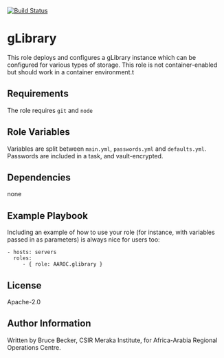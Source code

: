 [![Build Status](https://travis-ci.org/AAROC/glibrary-role.svg?branch=master)](https://travis-ci.org/AAROC/glibrary-role)

gLibrary
=========

This role deploys  and configures a gLibrary instance which can be configured for various types of storage. This role is not container-enabled but should work in a container environment.t

Requirements
------------

The role requires `git` and `node`

Role Variables
--------------

Variables are split between `main.yml`, `passwords.yml` and `defaults.yml`.
Passwords are included in a task, and vault-encrypted.


Dependencies
------------

none

Example Playbook
----------------

Including an example of how to use your role (for instance, with variables passed in as parameters) is always nice for users too:

    - hosts: servers
      roles:
         - { role: AAROC.glibrary }

License
-------

Apache-2.0

Author Information
------------------

Written by Bruce Becker, CSIR Meraka Institute, for Africa-Arabia Regional Operations Centre.
